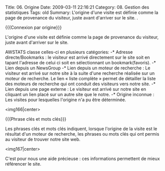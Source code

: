 Title: 06. Origine 
Date: 2009-03-11 22:16:21
Category: 08. Gestion des statistiques
Tags: old
Summary: L'origine d'une visite est définie comme la page de provenance du visiteur, juste avant d'arriver sur le site.
 . 

{{{Connexion par origine}}}

L'origine d'une visite est définie comme la page de provenance du visiteur, juste avant d'arriver sur le site.

AWSTATS classe celles-ci en plusieurs catégories:
-* Adresse directe/Bookmarks : le visiteur est arrivé directement sur le site soit en tapant l'adresse de celui ci soit en sélectionnant  un bookmark(favoris).
-* Lien depuis un NewsGroup
-* Lien depuis un moteur de recherche :  Le visiteur est arrivé sur notre site à la suite d'une recherche réalisée sur un moteur de recherche. Le lien « liste complète » permet de détailler la liste des moteurs de recherche qui ont conduit des visiteurs vers notre site.
-* Lien depuis une page externe : Le visiteur est arrivé sur notre site en cliquant un lien placé sur un autre site que le notre.
-* Origine inconnue : Les visites pour lesquelles l'origine n'a pu être déterminée.

<img166|center>

{{{Phrase clés  et mots clés}}}

Les phrases clés et mots clés indiquent, lorsque l'origine de la visite est le résultat d'un moteur de recherche, les phrases ou mots clés qui ont permis au visiteur de trouver notre site web.

<img167|center>

C'est pour nous une aide précieuse : ces informations permettent de mieux référencer le site.


